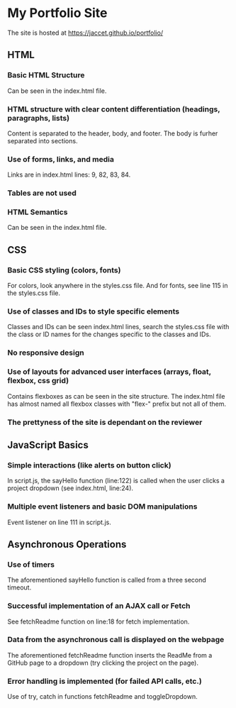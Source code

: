 # My Portfolio Site

The site is hosted at https://jaccet.github.io/portfolio/

## HTML

### Basic HTML Structure

Can be seen in the index.html file.

### HTML structure with clear content differentiation (headings, paragraphs, lists)

Content is separated to the header, body, and footer. The body is furher separated into sections.

### Use of forms, links, and media

Links are in index.html lines: 9, 82, 83, 84.

### Tables are not used

### HTML Semantics

Can be seen in the index.html file.

## CSS

### Basic CSS styling (colors, fonts)

For colors, look anywhere in the styles.css file. And for fonts, see line 115 in the styles.css file.

### Use of classes and IDs to style specific elements

Classes and IDs can be seen index.html lines, search the styles.css file with the class or ID names for the changes specific to the classes and IDs.

### No responsive design

### Use of layouts for advanced user interfaces (arrays, float, flexbox, css grid)

Contains flexboxes as can be seen in the site structure. The index.html file has almost named all flexbox classes with "flex-" prefix but not all of them.

### The prettyness of the site is dependant on the reviewer

## JavaScript Basics

### Simple interactions (like alerts on button click)

In script.js, the sayHello function (line:122) is called when the user clicks a project dropdown (see index.html, line:24).

### Multiple event listeners and basic DOM manipulations

Event listener on line 111 in script.js.

## Asynchronous Operations

### Use of timers

The aforementioned sayHello function is called from a three second timeout.

### Successful implementation of an AJAX call or Fetch

See fetchReadme function on line:18 for fetch implementation.

### Data from the asynchronous call is displayed on the webpage

The aforementioned fetchReadme function inserts the ReadMe from a GitHub page to a dropdown (try clicking the project on the page).

### Error handling is implemented (for failed API calls, etc.)

Use of try, catch in functions fetchReadme and toggleDropdown.
